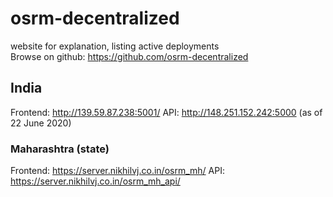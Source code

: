 # osrm-decentralized
website for explanation, listing active deployments  
Browse on github: https://github.com/osrm-decentralized

## India
Frontend: http://139.59.87.238:5001/
API: http://148.251.152.242:5000 (as of 22 June 2020)

### Maharashtra (state)
Frontend: https://server.nikhilvj.co.in/osrm_mh/
API: https://server.nikhilvj.co.in/osrm_mh_api/
